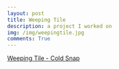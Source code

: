 ```yaml
---
layout: post
title: Weeping Tile 
description: a project I worked on
img: /img/weepingtile.jpg
comments: True
---
```

[Weeping Tile - Cold Snap](https://www.youtube.com/watch?v=XFvPB4bq804&list=PL0fA4aAteWJGUm9XwH4Wojsgg-AQ6akOC)